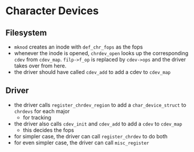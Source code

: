Character Devices
=================

## Filesystem

- `mknod` creates an inode with `def_chr_fops` as the fops
- whenever the inode is opened, `chrdev_open` looks up the corresponding
  `cdev` from `cdev_map`.  `filp->f_op` is replaced by `cdev->ops` and the
  driver takes over from here.
- the driver should have called `cdev_add` to add a cdev to `cdev_map`

## Driver

- the driver calls `register_chrdev_region` to add a `char_device_struct` to
  `chrdevs` for each major
  - for tracking
- the driver also calls `cdev_init` and `cdev_add` to add a `cdev` to
  `cdev_map`
  - this decides the fops
- for simpler case, the driver can call `register_chrdev` to do both
- for even simpler case, the driver can call `misc_register`
